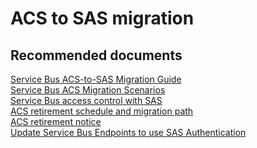 <properties
	pageTitle="ACS to SAS migration"
	description="ACS to SAS migration"
	service="microsoft.servicebus"
	resource="namespaces"
	authors="ChiragPavecha"
	ms.authors="chiragpa"
	displayOrder=""
	selfHelpType="generic"
	supportTopicIds="32633385"
	resourceTags=""
	productPesIds="13186"
	cloudEnvironments="public,BlackForest,Fairfax"
/>

# ACS to SAS migration

## **Recommended documents**
[Service Bus ACS-to-SAS Migration Guide](https://blogs.msdn.microsoft.com/servicebus/2018/05/18/acs-migration-guide/)<br>
[Service Bus ACS Migration Scenarios](https://docs.microsoft.com/azure/service-bus-messaging/service-bus-migrate-acs-sas)<br>
[Service Bus access control with SAS](https://docs.microsoft.com/azure/service-bus-messaging/service-bus-sas)<br>
[ACS retirement schedule and migration path](https://azure.microsoft.com/blog/time-to-migrate-off-access-control-service/)<br>
[ACS retirement notice](https://azure.microsoft.com/blog/4-month-retirement-notice-access-control-service/)<br>
[Update Service Bus Endpoints to use SAS Authentication](https://blogs.msdn.microsoft.com/crm/2017/05/24/update-service-bus-endpoints-to-use-sas-authentication/)<br>
